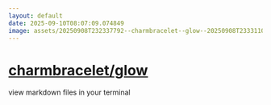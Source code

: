 ```yaml
---
layout: default
date: 2025-09-10T08:07:09.074849
image: assets/20250908T232337792--charmbracelet--glow--20250908T233311061--cropped.png
---
```


# [charmbracelet/glow](https://github.com/charmbracelet/glow)

view markdown files in your terminal
